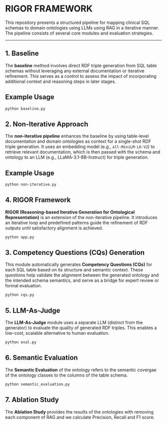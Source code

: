 # RIGOR FRAMEWORK


This repository presents a structured pipeline for mapping clinical SQL schemas to domain ontologies using LLMs using RAG in a iterative manner. The pipeline consists of several core modules and evaluation strategies.

---

## 1. Baseline

The **baseline** method involves direct RDF triple generation from SQL table schemas without leveraging any external documentation or iterative refinement. This serves as a control to assess the impact of incorporating additional context and reasoning steps in later stages.

## Example Usage

```bash
python baseline.py 
```

## 2. Non-Iterative Approach

The **non-iterative pipeline** enhances the baseline by using table-level documentation and domain ontologies as context for a single-shot RDF triple generation. It uses an embedding model (e.g., `all-MiniLM-L6-V2`) to retrieve relevant documentation, which is then passed with the schema and ontology to an LLM (e.g., LLaMA-3.1-8B-Instruct) for triple generation.
## Example Usage

```bash
python non-iterative.py 
```

## 4. RIGOR Framework

**RIGOR (Reasoning-based Iterative Generation for Ontological Representation)** is an extension of the non-iterative pipeline. It introduces an iterative loop and predefined patterns guide the refinement of RDF outputs until satisfactory alignment is achieved.

```bash
python app.py 
```

## 3. Competency Questions (CQs) Generation

This module automatically generates **Competency Questions (CQs)** for each SQL table based on its structure and semantic context. These questions help validate the alignment between the generated ontology and the intended schema semantics, and serve as a bridge for expert review or formal evaluation.
```bash
python cqs.py 
```

## 5. LLM-As-Judge

The **LLM-As-Judge** module uses a separate LLM (distinct from the generator) to evaluate the quality of generated RDF triples.
This enables a low-cost, scalable alternative to human evaluation.
```bash
python eval.py 
```

## 6. Semantic Evaluation

The **Semantic Evaluation** of the ontology refers to the semantic covergae of the ontology classes to 
the columns of the table schema.
```bash
python semantic_evaluation.py 
```
## 7. Ablation Study

The **Ablation Study** provides the results of the ontologies with removing each component of RAG and we calculate Precision, Recall and F1 score. 